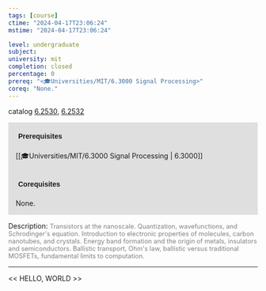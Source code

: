 ```yaml
---
tags: [course]
ctime: "2024-04-17T23:06:24"
mstime: "2024-04-17T23:06:24"

level: undergraduate
subject: 
university: mit
completion: closed
percentage: 0
prereq: "<🎓Universities/MIT/6.3000 Signal Processing>"
coreq: "None."
---
```


catalog [6.2530](http://student.mit.edu/catalog/m6b.html#6.2530), [6.2532](http://student.mit.edu/catalog/m6b.html#6.2532)

<span style="display: block; padding: 15px; background-color: rgb(100, 100, 100, 0.2);"><font id="m_prereq3372_0" style="display: block; font-family: Arial, sans-serif; font-weight: bold; padding: 5px">Prerequisites</font><br><span id="prereq3372_0">[[🎓Universities/MIT/6.3000 Signal Processing | 6.3000]]</span></span>
<span style="display: block; padding: 15px; background-color: rgb(100, 100, 100, 0.2);"><font id="m_coreq3372_0" style="display: block; font-family: Arial, sans-serif; font-weight: bold; padding: 5px">Corequisites</font><br><span id="coreq3372_0">None.</span></span>

<font style="">Description:</font>
<font style="color: grey; font-size: 0.8rem;">Transistors at the nanoscale. Quantization, wavefunctions, and Schrodinger's equation. Introduction to electronic properties of molecules, carbon nanotubes, and crystals. Energy band formation and the origin of metals, insulators and semiconductors. Ballistic transport, Ohm's law, ballistic versus traditional MOSFETs, fundamental limits to computation.</font>



---

<< HELLO, WORLD >>
